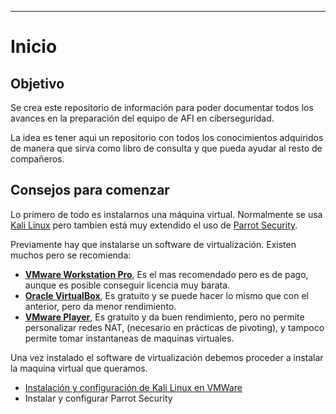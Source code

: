 ---

# Inicio

## Objetivo

 Se crea este repositorio de información para poder documentar todos los avances en la preparación del equipo de AFI en ciberseguridad.

La idea es tener aqui un repositorio con todos los conocimientos adquiridos de manera que sirva como libro de consulta y que pueda ayudar al resto de compañeros.

## Consejos para comenzar

Lo primero de todo es instalarnos una máquina virtual. Normalmente se usa [Kali Linux](https://www.kali.org/) pero tambien está muy extendido el uso de [Parrot Security](https://www.parrotsec.org/).

Previamente hay que instalarse un software de virtualización. Existen muchos pero se recomienda:

* [**VMware Workstation Pro**](https://www.vmware.com/es/products/workstation-pro.html), Es el mas recomendado pero es de pago, aunque es posible conseguir licencia muy barata.
* [**Oracle VirtualBox**](https://www.virtualbox.org/), Es gratuito y se puede hacer lo mismo que con el anterior, pero da menor rendimiento.
* [**VMware Player**](https://www.vmware.com/es/products/workstation-player.html), Es gratuito y da buen rendimiento, pero no permite personalizar redes NAT, (necesario en prácticas de pivoting), y tampoco permite tomar instantaneas de maquinas virtuales.

Una vez instalado el software de virtualización debemos proceder a instalar la maquina virtual que queramos.

* [Instalación y configuración de Kali Linux en VMWare](broken-reference)
* Instalar y configurar Parrot Security
